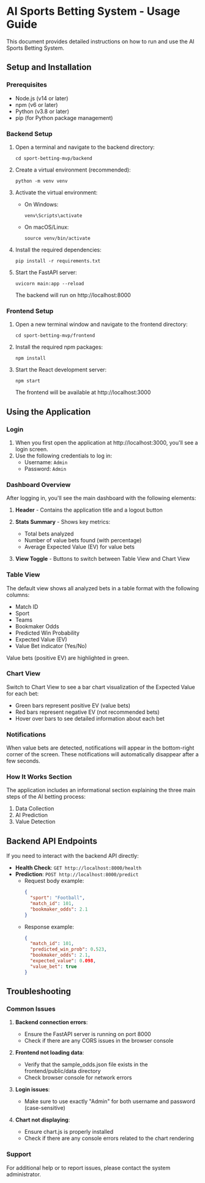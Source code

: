 # AI Sports Betting System - Usage Guide

This document provides detailed instructions on how to run and use the AI Sports Betting System.

## Setup and Installation

### Prerequisites
- Node.js (v14 or later)
- npm (v6 or later)
- Python (v3.8 or later)
- pip (for Python package management)

### Backend Setup

1. Open a terminal and navigate to the backend directory:
   ```
   cd sport-betting-mvp/backend
   ```

2. Create a virtual environment (recommended):
   ```
   python -m venv venv
   ```

3. Activate the virtual environment:
   - On Windows:
     ```
     venv\Scripts\activate
     ```
   - On macOS/Linux:
     ```
     source venv/bin/activate
     ```

4. Install the required dependencies:
   ```
   pip install -r requirements.txt
   ```

5. Start the FastAPI server:
   ```
   uvicorn main:app --reload
   ```

   The backend will run on http://localhost:8000

### Frontend Setup

1. Open a new terminal window and navigate to the frontend directory:
   ```
   cd sport-betting-mvp/frontend
   ```

2. Install the required npm packages:
   ```
   npm install
   ```

3. Start the React development server:
   ```
   npm start
   ```

   The frontend will be available at http://localhost:3000

## Using the Application

### Login
1. When you first open the application at http://localhost:3000, you'll see a login screen.
2. Use the following credentials to log in:
   - Username: `Admin`
   - Password: `Admin`

### Dashboard Overview
After logging in, you'll see the main dashboard with the following elements:

1. **Header** - Contains the application title and a logout button
2. **Stats Summary** - Shows key metrics:
   - Total bets analyzed
   - Number of value bets found (with percentage)
   - Average Expected Value (EV) for value bets

3. **View Toggle** - Buttons to switch between Table View and Chart View

### Table View
The default view shows all analyzed bets in a table format with the following columns:
- Match ID
- Sport
- Teams
- Bookmaker Odds
- Predicted Win Probability
- Expected Value (EV)
- Value Bet indicator (Yes/No)

Value bets (positive EV) are highlighted in green.

### Chart View
Switch to Chart View to see a bar chart visualization of the Expected Value for each bet:
- Green bars represent positive EV (value bets)
- Red bars represent negative EV (not recommended bets)
- Hover over bars to see detailed information about each bet

### Notifications
When value bets are detected, notifications will appear in the bottom-right corner of the screen. These notifications will automatically disappear after a few seconds.

### How It Works Section
The application includes an informational section explaining the three main steps of the AI betting process:
1. Data Collection
2. AI Prediction
3. Value Detection

## Backend API Endpoints

If you need to interact with the backend API directly:

- **Health Check**: `GET http://localhost:8000/health`
- **Prediction**: `POST http://localhost:8000/predict`
  - Request body example:
    ```json
    {
      "sport": "Football",
      "match_id": 101,
      "bookmaker_odds": 2.1
    }
    ```
  - Response example:
    ```json
    {
      "match_id": 101,
      "predicted_win_prob": 0.523,
      "bookmaker_odds": 2.1,
      "expected_value": 0.098,
      "value_bet": true
    }
    ```

## Troubleshooting

### Common Issues

1. **Backend connection errors**:
   - Ensure the FastAPI server is running on port 8000
   - Check if there are any CORS issues in the browser console

2. **Frontend not loading data**:
   - Verify that the sample_odds.json file exists in the frontend/public/data directory
   - Check browser console for network errors

3. **Login issues**:
   - Make sure to use exactly "Admin" for both username and password (case-sensitive)

4. **Chart not displaying**:
   - Ensure chart.js is properly installed
   - Check if there are any console errors related to the chart rendering

### Support

For additional help or to report issues, please contact the system administrator. 
